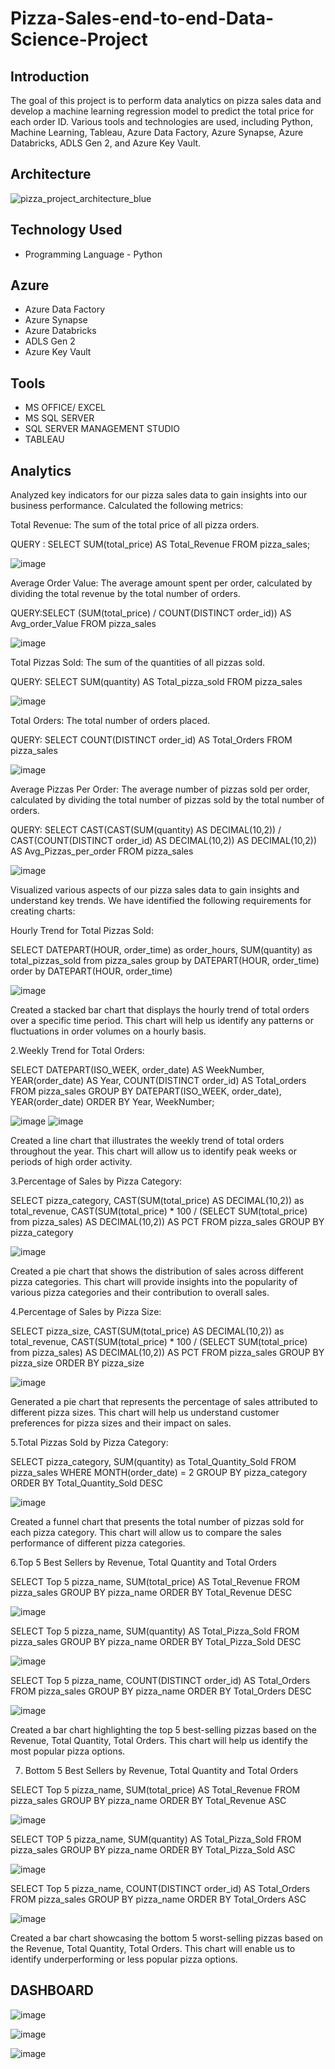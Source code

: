 # Pizza-Sales-end-to-end-Data-Science-Project

## Introduction
The goal of this project is to perform data analytics on pizza sales data and develop a machine learning regression model to predict the total price for each order ID. Various tools and technologies are used, including Python, Machine Learning, Tableau, Azure Data Factory, Azure Synapse, Azure Databricks, ADLS Gen 2, and Azure Key Vault.

## Architecture

![pizza_project_architecture_blue](https://github.com/farhan965/Pizza-Sales-end-to-end-Data-Analysis-Project/assets/116187483/d8e037d0-c805-44ba-8b37-fb1e24a4fded)


## Technology Used
- Programming Language - Python

## Azure
- Azure Data Factory
- Azure Synapse
- Azure Databricks
- ADLS Gen 2
- Azure Key Vault

## Tools
- MS OFFICE/ EXCEL
- MS SQL SERVER
- SQL SERVER MANAGEMENT STUDIO 
- TABLEAU

## Analytics

Analyzed key indicators for our pizza sales data to gain insights into our business performance. Calculated the following metrics:

Total Revenue: The sum of the total price of all pizza orders.

QUERY : SELECT SUM(total_price) AS Total_Revenue FROM pizza_sales;

![image](https://github.com/farhan965/Pizza-Sales-end-to-end-Data-Analysis-Project/assets/116187483/cb5bc222-80a3-4f09-9337-52fd2f7f7e24)


Average Order Value: The average amount spent per order, calculated by dividing the total revenue by the total number of orders.

QUERY:SELECT (SUM(total_price) / COUNT(DISTINCT order_id)) AS Avg_order_Value FROM pizza_sales

![image](https://github.com/farhan965/Pizza-Sales-end-to-end-Data-Analysis-Project/assets/116187483/e191f524-7f2e-4e14-a0a9-9a5795b5063d)


Total Pizzas Sold: The sum of the quantities of all pizzas sold.

QUERY: SELECT SUM(quantity) AS Total_pizza_sold FROM pizza_sales

![image](https://github.com/farhan965/Pizza-Sales-end-to-end-Data-Analysis-Project/assets/116187483/f955f058-8c10-4dfb-8a81-c30a55f9a739)


Total Orders: The total number of orders placed.

QUERY: SELECT COUNT(DISTINCT order_id) AS Total_Orders FROM pizza_sales

![image](https://github.com/farhan965/Pizza-Sales-end-to-end-Data-Analysis-Project/assets/116187483/be27b1f2-f8bf-4640-a207-78f4e4797192)


Average Pizzas Per Order: The average number of pizzas sold per order, calculated by dividing the total number of pizzas sold by the total number of orders.

QUERY: SELECT CAST(CAST(SUM(quantity) AS DECIMAL(10,2)) / 
CAST(COUNT(DISTINCT order_id) AS DECIMAL(10,2)) AS DECIMAL(10,2))
AS Avg_Pizzas_per_order
FROM pizza_sales

![image](https://github.com/farhan965/Pizza-Sales-end-to-end-Data-Analysis-Project/assets/116187483/bd130ad3-ee4d-4d4b-9de6-a0fbafa6755d)


Visualized various aspects of our pizza sales data to gain insights and understand key trends. We have identified the following requirements for creating charts:

Hourly Trend for Total Pizzas Sold:

SELECT DATEPART(HOUR, order_time) as order_hours, SUM(quantity) as total_pizzas_sold
from pizza_sales
group by DATEPART(HOUR, order_time)
order by DATEPART(HOUR, order_time)

![image](https://github.com/farhan965/Pizza-Sales-end-to-end-Data-Analysis-Project/assets/116187483/25c6662e-0cd5-4f36-8088-6865b697bd61)


Created a stacked bar chart that displays the hourly trend of total orders over a specific time period. This chart will help us identify any patterns or fluctuations in order volumes on a hourly basis.

2.Weekly Trend for Total Orders:

SELECT 
    DATEPART(ISO_WEEK, order_date) AS WeekNumber,
    YEAR(order_date) AS Year,
    COUNT(DISTINCT order_id) AS Total_orders
FROM 
    pizza_sales
GROUP BY 
    DATEPART(ISO_WEEK, order_date),
    YEAR(order_date)
ORDER BY 
    Year, WeekNumber;


![image](https://github.com/farhan965/Pizza-Sales-end-to-end-Data-Analysis-Project/assets/116187483/ee66a936-c3f6-45af-9db9-e172953a4776)
![image](https://github.com/farhan965/Pizza-Sales-end-to-end-Data-Analysis-Project/assets/116187483/1c7fb05d-1bdd-49ed-ae6a-8b6b617cd047)

Created a line chart that illustrates the weekly trend of total orders throughout the year. This chart will allow us to identify peak weeks or periods of high order activity.

3.Percentage of Sales by Pizza Category:

SELECT pizza_category, CAST(SUM(total_price) AS DECIMAL(10,2)) as total_revenue,
CAST(SUM(total_price) * 100 / (SELECT SUM(total_price) from pizza_sales) AS DECIMAL(10,2)) AS PCT
FROM pizza_sales
GROUP BY pizza_category

![image](https://github.com/farhan965/Pizza-Sales-end-to-end-Data-Analysis-Project/assets/116187483/0a18158d-0c38-47d1-8cde-06bc37dd58f0)

Created a pie chart that shows the distribution of sales across different pizza categories. This chart will provide insights into the popularity of various pizza categories and their contribution to overall sales.

4.Percentage of Sales by Pizza Size:

SELECT pizza_size, CAST(SUM(total_price) AS DECIMAL(10,2)) as total_revenue,
CAST(SUM(total_price) * 100 / (SELECT SUM(total_price) from pizza_sales) AS DECIMAL(10,2)) AS PCT
FROM pizza_sales
GROUP BY pizza_size
ORDER BY pizza_size

![image](https://github.com/farhan965/Pizza-Sales-end-to-end-Data-Analysis-Project/assets/116187483/af4a5e7b-9e1a-4272-9387-213fc06c2809)

Generated a pie chart that represents the percentage of sales attributed to different pizza sizes. This chart will help us understand customer preferences for pizza sizes and their impact on sales.


5.Total Pizzas Sold by Pizza Category:

SELECT pizza_category, SUM(quantity) as Total_Quantity_Sold
FROM pizza_sales
WHERE MONTH(order_date) = 2
GROUP BY pizza_category
ORDER BY Total_Quantity_Sold DESC

![image](https://github.com/farhan965/Pizza-Sales-end-to-end-Data-Analysis-Project/assets/116187483/d5ae98d6-a5b6-4f09-99cb-30689d713c69)

Created a funnel chart that presents the total number of pizzas sold for each pizza category. This chart will allow us to compare the sales performance of different pizza categories.

6.Top 5 Best Sellers by Revenue, Total Quantity and Total Orders

SELECT Top 5 pizza_name, SUM(total_price) AS Total_Revenue
FROM pizza_sales
GROUP BY pizza_name
ORDER BY Total_Revenue DESC

![image](https://github.com/farhan965/Pizza-Sales-end-to-end-Data-Analysis-Project/assets/116187483/ac037af2-07e7-409b-8bf1-1b631f455c35)



SELECT Top 5 pizza_name, SUM(quantity) AS Total_Pizza_Sold
FROM pizza_sales
GROUP BY pizza_name
ORDER BY Total_Pizza_Sold DESC

![image](https://github.com/farhan965/Pizza-Sales-end-to-end-Data-Analysis-Project/assets/116187483/61557467-202b-4eca-9c99-8e68101b5a1a)


SELECT Top 5 pizza_name, COUNT(DISTINCT order_id) AS Total_Orders
FROM pizza_sales
GROUP BY pizza_name
ORDER BY Total_Orders DESC

![image](https://github.com/farhan965/Pizza-Sales-end-to-end-Data-Analysis-Project/assets/116187483/166a43a0-c2dd-463a-a544-e89fe849ed7b)


Created a bar chart highlighting the top 5 best-selling pizzas based on the Revenue, Total Quantity, Total Orders. This chart will help us identify the most popular pizza options.

7. Bottom 5 Best Sellers by Revenue, Total Quantity and Total Orders

SELECT Top 5 pizza_name, SUM(total_price) AS Total_Revenue
FROM pizza_sales
GROUP BY pizza_name
ORDER BY Total_Revenue ASC

![image](https://github.com/farhan965/Pizza-Sales-end-to-end-Data-Analysis-Project/assets/116187483/91260091-102e-489d-8c55-5d22e0f715b5)

SELECT TOP 5 pizza_name, SUM(quantity) AS Total_Pizza_Sold
FROM pizza_sales
GROUP BY pizza_name
ORDER BY Total_Pizza_Sold ASC

![image](https://github.com/farhan965/Pizza-Sales-end-to-end-Data-Analysis-Project/assets/116187483/40bca372-afe8-459f-a105-14bea2eec0ec)

SELECT Top 5 pizza_name, COUNT(DISTINCT order_id) AS Total_Orders
FROM pizza_sales
GROUP BY pizza_name
ORDER BY Total_Orders ASC


![image](https://github.com/farhan965/Pizza-Sales-end-to-end-Data-Analysis-Project/assets/116187483/0008aeea-d650-4abd-b6ec-864562cfce83)

Created a bar chart showcasing the bottom 5 worst-selling pizzas based on the Revenue, Total Quantity, Total Orders. This chart will enable us to identify underperforming or less popular pizza options.

## DASHBOARD

![image](https://github.com/farhan965/Pizza-Sales-end-to-end-Data-Analysis-Project/assets/116187483/f48a60c4-9bcd-4f0d-a536-30dfebcc28db)

![image](https://github.com/farhan965/Pizza-Sales-end-to-end-Data-Analysis-Project/assets/116187483/75ff3f3f-c5dc-4145-a422-c85007d5fafb)

![image](https://github.com/farhan965/Pizza-Sales-end-to-end-Data-Analysis-Project/assets/116187483/6cccd54e-94d5-4dff-a09c-34bc36b78fbe)


















